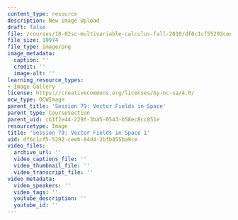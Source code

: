 ```yaml
---
content_type: resource
description: New image Upload
draft: false
file: /courses/18-02sc-multivariable-calculus-fall-2010/df6c1cf55292ceeb84d42bfb455ba9ce_MIT18_02SC_L27Brds_1.png
file_size: 10974
file_type: image/png
image_metadata:
  caption: ''
  credit: ''
  image-alt: ''
learning_resource_types:
- Image Gallery
license: https://creativecommons.org/licenses/by-nc-sa/4.0/
ocw_type: OCWImage
parent_title: 'Session 79: Vector Fields in Space'
parent_type: CourseSection
parent_uid: cb1f2e44-229f-3ba5-0543-b58ec8cc851e
resourcetype: Image
title: 'Session 79: Vector Fields in Space 1'
uid: df6c1cf5-5292-ceeb-84d4-2bfb455ba9ce
video_files:
  archive_url: ''
  video_captions_file: ''
  video_thumbnail_file: ''
  video_transcript_file: ''
video_metadata:
  video_speakers: ''
  video_tags: ''
  youtube_description: ''
  youtube_id: ''
---
```

